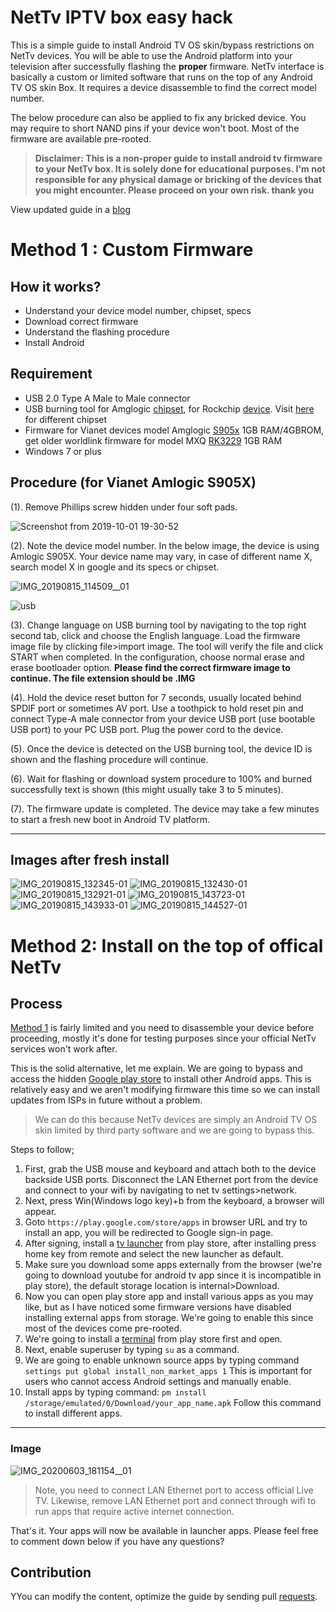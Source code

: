 # NetTv IPTV box easy hack 

This is a simple guide to install Android TV OS skin/bypass restrictions on NetTv devices. You will be able to use the Android platform into your television after successfully flashing the <b>proper</b> firmware. NetTv interface is basically a custom or limited software that runs on the top of any Android TV OS skin Box. It requires a device disassemble to find the correct model number.

The below procedure can also be applied to fix any bricked device. You may require to short NAND pins if your device won't boot. Most of the firmware are available pre-rooted.

> <b>Disclaimer: This is a non-proper guide to install android tv firmware to your NetTv box. It is solely done for educational purposes. I'm not responsible for any physical damage or bricking of the devices that you might encounter. Please proceed on your own risk. thank you
</b>

View updated guide in a [blog](https://vijaypathak.com.np/2019/11/nettv-box-hack.html)

# Method 1 : Custom Firmware

## How it works?
- Understand your device model number, chipset, specs
- Download correct firmware
- Understand the flashing procedure
- Install Android

## Requirement
- USB 2.0 Type A Male to Male connector
- USB burning tool for Amglogic <a href="https://androiddatahost.com/5yaux" target="_blank">chipset</a>, for Rockchip  <a href="https://androiddatahost.com/5yaux" target="_blank">device</a>. Visit <a href="https://androidmtk.com/category/drivers" target="_blank">here</a> for different chipset
- Firmware for Vianet devices model Amglogic <a href="https://drive.google.com/open?id=1vujacdrzMZI5kcKKqBUzBYT9eidP9g-s" target="_blank">S905x</a> 1GB RAM/4GBROM, get older worldlink firmware for model MXQ <a href="http://firmware.mxqproject.com/index.php/2018/04/04/mxq-4k-rockchip-3229-android-nougat-firmware-update-files/" target="_blank">RK3229</a> 1GB RAM
- Windows 7 or plus

## Procedure (for Vianet Amlogic S905X)

(1). Remove Phillips screw hidden under four soft pads.

![Screenshot from 2019-10-01 19-30-52](https://user-images.githubusercontent.com/43197293/65968537-0ce9ac00-e483-11e9-9c01-7d9d746ca94f.png)

(2). Note the device model number. In the below image, the device is using Amlogic S905X. Your device name may vary, in case of different name X, search model X in google and its specs or chipset.

![IMG_20190815_114509__01](https://github.com/hbvj99/nettv-box/assets/43197293/fcc68e71-e6c2-4bae-83fa-10b3b20dfe99)

![usb](https://user-images.githubusercontent.com/43197293/67307640-858ad800-f518-11e9-8744-b66b5f14a983.png)

(3). Change language on USB burning tool by navigating to the top right second tab, click and choose the English language. Load the firmware image file by clicking file>import image. The tool will verify the file and click START when completed. In the configuration, choose normal erase and erase bootloader option. <b>Please find the correct firmware image to continue. The file extension should be .IMG</b>

(4). Hold the device reset button for 7 seconds, usually located behind SPDIF port or sometimes AV port. Use a toothpick to hold reset pin and connect Type-A male connector from your device USB port (use bootable USB port) to your PC USB port. Plug the power cord to the device.

(5). Once the device is detected on the USB burning tool, the device ID is shown and the flashing procedure will continue.

(6). Wait for flashing or download system procedure to 100% and burned successfully text is shown (this might usually take 3 to 5 minutes).

(7). The firmware update is completed. The device may take a few minutes to start a fresh new boot in Android TV platform.

---

## Images after fresh install

![IMG_20190815_132345-01](https://user-images.githubusercontent.com/43197293/67455257-d7cd1580-f64c-11e9-8702-e0ad8d79a925.jpeg)
![IMG_20190815_132430-01](https://github.com/hbvj99/nettv-box/assets/43197293/21183cb9-9d4b-4045-a57b-18fe792ad226)
![IMG_20190815_132921-01](https://github.com/hbvj99/nettv-box/assets/43197293/9eda18c1-11c5-4eea-b652-5c21e417e0dc)
![IMG_20190815_143723-01](https://github.com/hbvj99/nettv-box/assets/43197293/8a7080c7-1fb8-4680-815c-3617b1edf0f0)
![IMG_20190815_143933-01](https://github.com/hbvj99/nettv-box/assets/43197293/15e88c60-c990-46de-bb17-75ceea9c0412)
![IMG_20190815_144527-01](https://github.com/hbvj99/nettv-box/assets/43197293/6664c6d8-e534-4f89-84d7-4b25ec8ec9a2)


# Method 2: Install on the top of offical NetTv

## Process

[Method 1](#method-1--custom-firmware) is fairly limited and you need to disassemble your device before proceeding, mostly it's done for testing purposes since your official NetTv services won't work after.

This is the solid alternative, let me explain. We are going to bypass and access the hidden [Google play store](https://play.google.com/) to install other Android apps. This is relatively easy and we aren't modifying firmware this time so we can install updates from ISPs in future without a problem. 

> We can do this because NetTv devices are simply an Android TV OS skin limited by third party software and we are going to bypass this.

Steps to follow;
1. First, grab the USB mouse and keyboard and attach both to the device backside USB ports. Disconnect the LAN Ethernet port from the device and connect to your wifi by navigating to net tv settings>network.
2. Next, press Win(Windows logo key)+b from the keyboard, a browser will appear.
3. Goto ```https://play.google.com/store/apps``` in browser URL and try to install an app, you will be redirected to Google sign-in page.
4. After signing, install a [tv launcher](https://play.google.com/store/apps/details?id=ca.dstudio.atvlauncher.free) from play store, after installing press home key from remote and select the new launcher as default.
5. Make sure you download some apps externally from the browser (we're going to download youtube for android tv app since it is incompatible in play store), the default storage location is internal>Download.
6. Now you can open play store app and install various apps as you may like, but as I have noticed some firmware versions have disabled installing external apps from storage. We're going to enable this since most of the devices come pre-rooted.
7. We're going to install a [terminal](https://play.google.com/store/apps/details?id=jackpal.androidterm) from play store first and open.
8. Next, enable superuser by typing ```su``` as a command.
9. We are going to enable unknown source apps by typing command ```settings put global install_non_market_apps 1``` This is important for users who cannot access Android settings and manually enable.
10. Install apps by typing command: ```pm install /storage/emulated/0/Download/your_app_name.apk``` Follow this command to install different apps.

---

### Image

![IMG_20200603_181154__01](https://github.com/hbvj99/nettv-box/assets/43197293/9e6a7222-32f3-4ede-bf29-1b5467cbd9c2)

> Note, you need to connect LAN Ethernet port to access official Live TV. Likewise, remove LAN Ethernet port and connect through wifi to run apps that require active internet connection.

That's it. Your apps will now be available in launcher apps. Please feel free to comment down below if you have any questions?


## Contribution

YYou can modify the content, optimize the guide by sending pull [requests](https://github.com/hbvj99/nettv-box/pulls).

